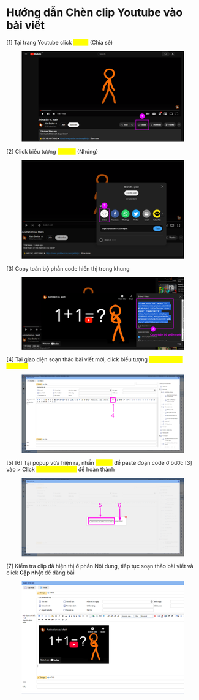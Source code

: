 # Hướng dẫn Chèn clip Youtube vào bài viết

\[1] Tại trang Youtube click <mark style="color:yellow;">**Share**</mark> (Chia sẻ)

<figure><img src="../.gitbook/assets/image (87).png" alt=""><figcaption></figcaption></figure>

\[2] Click biểu tượng <mark style="color:yellow;">**Embed**</mark> (Nhúng)

<figure><img src="../.gitbook/assets/image (11).png" alt=""><figcaption></figcaption></figure>

\[3] Copy toàn bộ phần code hiển thị trong khung

<figure><img src="../.gitbook/assets/image (34).png" alt=""><figcaption></figcaption></figure>

\[4] Tại giao diện soạn thảo bài viết mới, click biểu tượng <mark style="color:yellow;">**Nhúng Video Youtube**</mark>

<figure><img src="../.gitbook/assets/image (130).png" alt=""><figcaption></figcaption></figure>

\[5] \[6] Tại popup vừa hiện ra, nhấn <mark style="color:yellow;">**Ctrl+V**</mark> để paste đoạn code ở bước \[3] vào > Click <mark style="color:yellow;">**Nhúng Youtube**</mark> để hoàn thành

<figure><img src="../.gitbook/assets/image (131).png" alt=""><figcaption></figcaption></figure>

\[7] Kiểm tra clip đã hiện thị ở phần Nội dung, tiếp tục soạn thảo bài viết và click **Cập nhật** để đăng bài

<figure><img src="../.gitbook/assets/image (132).png" alt=""><figcaption></figcaption></figure>



